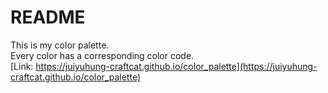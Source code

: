 # README
This is my color palette.\
Every color has a corresponding color code.\
[Link: https://juiyuhung-craftcat.github.io/color_palette](https://juiyuhung-craftcat.github.io/color_palette)
